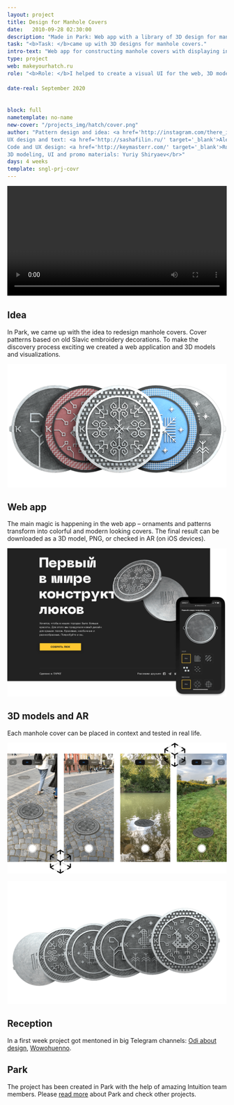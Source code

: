 ```yaml
---
layout: project
title: Design for Manhole Covers
date:   2010-09-28 02:30:00
description: "Made in Park: Web app with a library of 3D design for manhole covers"
task: "<b>Task: </b>came up with 3D designs for manhole covers."
intro-text: "Web app for constructing manhole covers with displaying in AR"
type: project
web: makeyourhatch.ru
role: "<b>Role: </b>I helped to create a visual UI for the web, 3D models, and AR designs. Also, I prepared promo materials and videos."

date-real: September 2020


block: full
nametemplate: no-name
new-cover: "/projects_img/hatch/cover.png"
author: "Pattern design and idea: <a href='http://instagram.com/there_is_nothing_historical' target='_blank'>Ekaterina Ponomareva</a></br>
UX design and text: <a href='http://sashafilin.ru/' target='_blank'>Aleksandr Filin</a></br>
Code and UX design: <a href='http://keymasterr.com/' target='_blank'>Roman Kluchkovich</a></br>
3D modeling, UI and promo materials: Yuriy Shiryaev</br>"
days: 4 weeks
template: sngl-prj-covr
---
```


<video width="100%" height="auto" autoplay loop>
  <source src="/projects_img/hatch/video.mp4" type="video/mp4">
</video>

## Idea

<span class="p-text">In Park, we came up with the idea to redesign manhole covers. Cover patterns based on old Slavic embroidery decorations. To make the discovery process exciting we created a web application and 3D models and visualizations.</span>

<span class="p1000">![](/projects_img/hatch/sidelook.png)</span>

## Web app

<span class="p-text">The main magic is happening in the web app – ornaments and patterns transform into colorful and modern looking covers. The final result can be downloaded as a 3D model, PNG, or checked in AR (on iOS devices).</span>

<span class="p1000">![](/projects_img/hatch/web.png)</span>



## 3D models and AR

<span class="p-text">Each manhole cover can be placed in context and tested in real life.</span>

<span class="p1000">![](/projects_img/hatch/ar.png)</span>

<span class="p1000">![](/projects_img/hatch/line.png)</span>



## Reception

In a first week project got mentoned in big Telegram channels: [Odi about design](https://t.me/awdee/12663), [Wowohuenno](https://t.me/wowohuenno/408). 



## Park

<span class="p-text">The project has been created in Park with the help of amazing Intuition team members. Please [read more](https://intuition.team/park) about Park and check other projects.</span>